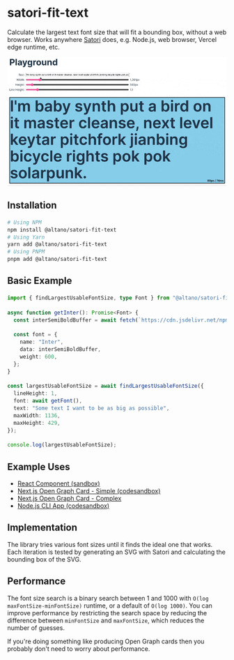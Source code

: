 # satori-fit-text

Calculate the largest text font size that will fit a bounding box, without a web browser. Works anywhere [Satori](https://github.com/vercel/satori) does, e.g. Node.js, web browser, Vercel edge runtime, etc.

![Demo](./assets/demo.gif)

## Installation

```sh
# Using NPM
npm install @altano/satori-fit-text
# Using Yarn
yarn add @altano/satori-fit-text
# Using PNPM
pnpm add @altano/satori-fit-text
```

## Basic Example

```ts
import { findLargestUsableFontSize, type Font } from "@altano/satori-fit-text";

async function getInter(): Promise<Font> {
  const interSemiBoldBuffer = await fetch(`https://cdn.jsdelivr.net/npm/@fontsource/inter@5.0.17/files/inter-latin-600-normal.woff`).then((res) => res.arrayBuffer());

  const font = {
    name: "Inter",
    data: interSemiBoldBuffer,
    weight: 600,
  };
}

const largestUsableFontSize = await findLargestUsableFontSize({
  lineHeight: 1,
  font: await getFont(),
  text: "Some text I want to be as big as possible",
  maxWidth: 1136,
  maxHeight: 429,
});

console.log(largestUsableFontSize);
```

## Example Uses

- [React Component (sandbox)](https://codesandbox.io/s/altano-satori-fit-text-browser-example-j2gvk6)
- [Next.js Open Graph Card - Simple (codesandbox)](https://codesandbox.io/p/sandbox/altano-satori-fit-text-next-js-demo-sv4flc)
- [Next.js Open Graph Card - Complex](https://github.com/altano/alan.norbauer.com/blob/main/src/components/opengraph/image.tsx#L29-L35)
- [Node.js CLI App (codesandbox)](https://codesandbox.io/p/sandbox/github/altano/npm-packages/tree/main/codesandboxes/satori-fit-text-node-cli?file=%2Fpackage.json%3A1%2C1)

## Implementation

The library tries various font sizes until it finds the ideal one that works. Each iteration is tested by generating an SVG with Satori and calculating the bounding box of the SVG.

## Performance

The font size search is a binary search between 1 and 1000 with `O(log maxFontSize-minFontSize)` runtime, or a default of `O(log 1000)`. You can improve performance by restricting the search space by reducing the difference between `minFontSize` and `maxFontSize`, which reduces the number of guesses.

If you're doing something like producing Open Graph cards then you probably don't need to worry about performance.
